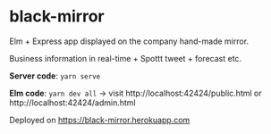 # black-mirror

Elm + Express app displayed on the company hand-made mirror.

Business information in real-time + Spottt tweet + forecast etc.

**Server code**: `yarn serve`

**Elm code**: `yarn dev all` -> visit http://localhost:42424/public.html or http://localhost:42424/admin.html


Deployed on https://black-mirror.herokuapp.com
